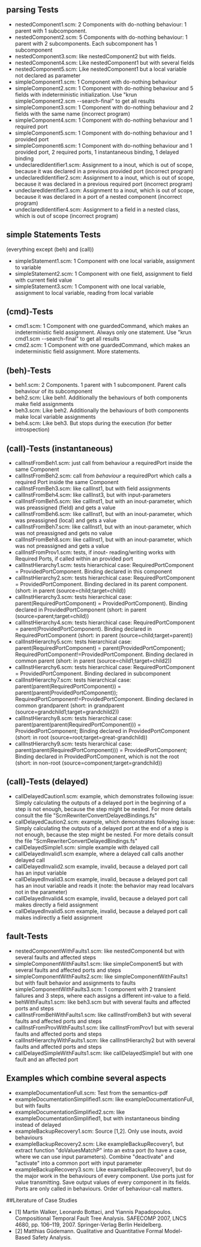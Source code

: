 ## parsing Tests

* nestedComponent1.scm: 2 Components with do-nothing behaviour: 1 parent with 1 subcomponent.
* nestedComponent2.scm: 5 Components with do-nothing behaviour: 1 parent with 2 subcomponents. Each subcomponent has 1 subcomponent
* nestedComponent3.scm: like nestedComponent2 but with fields.
* nestedComponent4.scm: Like nestedComponent1 but with several fields
* nestedComponent5.scm: Like nestedComponent1 but a local variable not declared as parameter
* simpleComponent1.scm: 1 Component with do-nothing behaviour
* simpleComponent2.scm: 1 Component with do-nothing behaviour and 5 fields with indeterministic initialization. Use "krun simpleComponent2.scm --search-final" to get all results
* simpleComponent3.scm: 1 Component with do-nothing behaviour and 2 fields with the same name (incorrect program)
* simpleComponent4.scm: 1 Component with do-nothing behaviour and 1 required port
* simpleComponent5.scm: 1 Component with do-nothing behaviour and 1 provided port
* simpleComponent6.scm: 1 Component with do-nothing behaviour and 1 provided port, 2 required ports, 1 instantaneous binding, 1 delayed binding
* undeclaredIdentifier1.scm: Assignment to a inout, which is out of scope, because it was declared in a previous provided port (incorrect program)
* undeclaredIdentifier2.scm: Assignment to a inout, which is out of scope, because it was declared in a previous required port (incorrect program)
* undeclaredIdentifier3.scm: Assignment to a inout, which is out of scope, because it was declared in a port of a nested component (incorrect program)
* undeclaredIdentifier4.scm: Assignment to a field in a nested class, which is out of scope (incorrect program)


## simple Statements Tests

(everything except (beh) and (call))

* simpleStatement1.scm: 1 Component with one local variable, assignment to variable
* simpleStatement2.scm: 1 Component with one field, assignment to field with current field value
* simpleStatement3.scm: 1 Component with one local variable, assignment to local variable, reading from local variable


## (cmd)-Tests

* cmd1.scm: 1 Component with one guardedCommand, which makes an indeterministic field assignment. Always only one statement. Use "krun cmd1.scm --search-final" to get all results
* cmd2.scm: 1 Component with one guardedCommand, which makes an indeterministic field assignment. More statements.

## (beh)-Tests

* beh1.scm: 2 Components. 1 parent with 1 subcomponent. Parent calls behaviour of its subcomponent
* beh2.scm: Like beh1. Additionally  the behaviours of both components make field assignments
* beh3.scm: Like beh2. Additionally  the behaviours of both components make local variable assignments
* beh4.scm: Like beh3. But stops during the execution (for better introspection)


## (call)-Tests (instantaneous)

* callInstFromBeh1.scm: just call from behaviour a requiredPort inside the same Component
* callInstFromBeh2.scm: call from _behaviour_ a requiredPort which calls a required Port inside the same Component
* callInstFromBeh3.scm: like callInst1, but with field assignments
* callInstFromBeh4.scm: like callInst3, but with input-parameters
* callInstFromBeh5.scm: like callInst1, but with an inout-parameter, which was preassigned (field) and gets a value
* callInstFromBeh6.scm: like callInst1, but with an inout-parameter, which was preassigned (local) and gets a value
* callInstFromBeh7.scm: like callInst1, but with an inout-parameter, which was not preassigned and gets no value
* callInstFromBeh8.scm: like callInst1, but with an inout-parameter, which was not preassigned and gets a value
* callInstFromProv1.scm: tests, if inout- reading/writing works with Required Ports, if called within an provided port
* callInstHierarchy1.scm: tests hierarchical case: RequiredPortComponent = ProvidedPortComponent. Binding declared in this component
* callInstHierarchy2.scm: tests hierarchical case: RequiredPortComponent = ProvidedPortComponent. Binding declared in its parent component. (short: in parent (source=child;target=child))
* callInstHierarchy3.scm: tests hierarchical case: parent(RequiredPortComponent) = ProvidedPortComponent). Binding declared in ProvidedPortComponent (short: in parent (source=parent;target=child))
* callInstHierarchy4.scm: tests hierarchical case: RequiredPortComponent = parent(ProvidedPortComponent). Binding declared in RequiredPortComponent (short: in parent (source=child;target=parent))
* callInstHierarchy5.scm: tests hierarchical case: parent(RequiredPortComponent) = parent(ProvidedPortComponent); RequiredPortComponent!=ProvidedPortComponent. Binding declared in common parent (short: in parent (source=child1;target=child2))
* callInstHierarchy6.scm: tests hierarchical case: RequiredPortComponent = ProvidedPortComponent. Binding declared in subcomponent
* callInstHierarchy7.scm: tests hierarchical case: parent(parent(RequiredPortComponent)) = parent(parent(ProvidedPortComponent)); RequiredPortComponent!=ProvidedPortComponent. Binding declared in common grandparent (short: in grandparent (source=grandchild1;target=grandchild2))
* callInstHierarchy8.scm: tests hierarchical case: parent(parent(parent(RequiredPortComponent))) = ProvidedPortComponent; Binding declared in ProvidedPortComponent (short: in root (source=root;target=great-grandchild))
* callInstHierarchy9.scm: tests hierarchical case: parent(parent(RequiredPortComponent))) = ProvidedPortComponent; Binding declared in ProvidedPortComponent, which is not the root (short: in non-root (source=component;target=grandchild))


## (call)-Tests (delayed)
* callDelayedCaution1.scm: example, which demonstrates following issue: Simply calculating the outputs of a delayed port in the beginning of a step is not enough, because the step might be nested. For more details consult the file "ScmRewriterConvertDelayedBindings.fs"
* callDelayedCaution2.scm: example, which demonstrates following issue: Simply calculating the outputs of a delayed port at the end of a step is not enough, because the step might be nested. For more details consult the file "ScmRewriterConvertDelayedBindings.fs"
* callDelayedSimple1.scm: simple example with delayed call
* callDelayedInvalid1.scm example, where a delayed call calls another delayed call
* callDelayedInvalid2.scm example, invalid, because a delayed port call has an input variable
* callDelayedInvalid3.scm example, invalid, because a delayed port call has an inout variable and reads it (note: the behavior may read localvars not in the parameter)
* callDelayedInvalid4.scm example, invalid, because a delayed port call makes directly a field assignment
* callDelayedInvalid5.scm example, invalid, because a delayed port call makes indirectly a field assignment


## fault-Tests
* nestedComponentWithFaults1.scm: like nestedComponent4 but with several faults and affected steps
* simpleComponentWithFaults1.scm: like simpleComponent5 but with several faults and affected ports and steps
* simpleComponentWithFaults2.scm: like simpleComponentWithFaults1 but with fault behavior and assignments to faults
* simpleComponentWithFaults3.scm: 1 component with 2 transient failures and 3 steps, where each assigns a different int-value to a field.
* behWithFaults1.scm: like beh3.scm but with several faults and affected ports and steps
* callInstFromBehWithFaults1.scm: like callInstFromBeh3 but with several faults and affected ports and steps
* callInstFromProvWithFaults1.scm: like callInstFromProv1 but with several faults and affected ports and steps
* callInstHierarchyWithFaults1.scm: like callInstHierarchy2 but with several faults and affected ports and steps
* callDelayedSimpleWithFaults1.scm: like callDelayedSimple1 but with one fault and an affected port

## Examples which combine several aspects

* exampleDocumentationFull.scm: Test from the semantics-pdf
* exampleDocumentationSimplified1.scm: like exampleDocumentationFull, but with faults
* exampleDocumentationSimplified2.scm: like exampleDocumentationSimplified1, but with instantaneous binding instead of delayed
* exampleBackupRecovery1.scm: Source [1,2]. Only use inouts, avoid behaviours
* exampleBackupRecovery2.scm: Like exampleBackupRecovery1, but extract function "doValuesMatchP" into an extra port (to have a case, where we can use input parameters). Combine "deactivate" and "activate" into a common port with input parameter
* exampleBackupRecovery3.scm: Like exampleBackupRecovery1, but do the major work in the behaviours of every component. Use ports just for value transmitting. Save output values of every component in its fields. Ports are only called in behaviours. Order of behaviour-call matters. 




##Literature of Case Studies

* [1] Martin Walker, Leonardo Bottaci, and Yiannis Papadopoulos. Compositional Temporal Fault Tree Analysis. SAFECOMP 2007, LNCS 4680, pp. 106–119, 2007. Springer-Verlag Berlin Heidelberg.
* [2] Matthias Güdemann. Qualitative and Quantitative Formal Model-Based Safety Analysis.